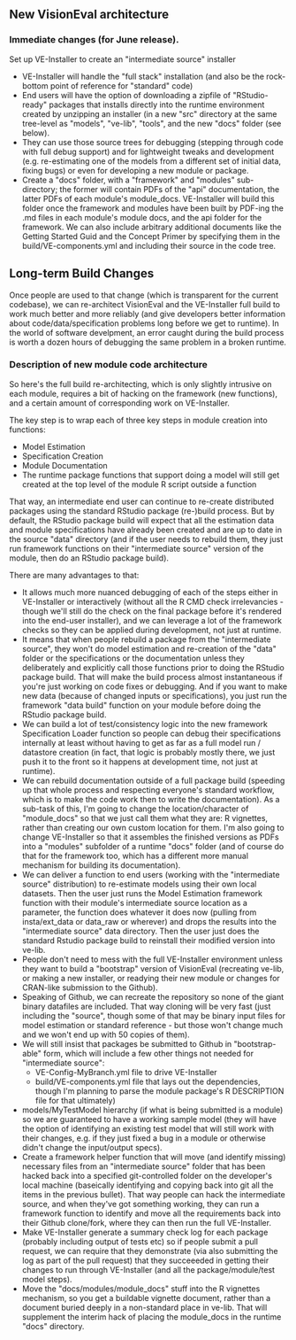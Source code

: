 ## New VisionEval architecture

### Immediate changes (for June release).

Set up VE-Installer to create an "intermediate source" installer

* VE-Installer will handle the "full stack" installation (and also be the rock-bottom point of
reference for "standard" code)
* End users will have the option of downloading a zipfile of "RStudio-ready" packages that installs
directly into the runtime environment created by unzipping an installer (in a new "src" directory
at the same tree-level as "models", "ve-lib", "tools", and the new "docs" folder (see below).
* They can use those source trees for debugging (stepping through code with full debug support) and
for lightweight tweaks and development (e.g. re-estimating one of the models from a different set of
initial data, fixing bugs) or even for developing a new module or package.
* Create a "docs" folder, with a "framework" and "modules" sub-directory; the former will contain
PDFs of the "api" documentation, the latter PDFs of each module's module_docs. VE-Installer will
build this folder once the framework and modules have been built by PDF-ing the .md files in each
module's module docs, and the api folder for the framework.  We can also include arbitrary additional
documents like the Getting Started Guid and the Concept Primer by specifying them in the build/VE-components.yml and including their
source in the code tree.

## Long-term Build Changes

Once people are used to that change (which is transparent for the current codebase), we can
re-architect VisionEval and the VE-Installer full build to work much better and more reliably (and
give developers better information about code/data/specification problems long before we get to
runtime). In the world of software develpment, an error caught during the build process is worth a
dozen hours of debugging the same problem in a broken runtime.

### Description of new module code architecture

So here's the full build re-architecting, which is only slightly intrusive on each module, requires
a bit of hacking on the framework (new functions), and a certain amount of corresponding work on
VE-Installer.

The key step is to wrap each of three key steps in module creation into functions:
* Model Estimation
* Specification Creation
* Module Documentation
* The runtime package functions that support doing a model will still get created at the top level
of the module R script outside a function

That way, an intermediate end user can continue to re-create distributed packages using the standard
RStudio package (re-)build process. But by default, the RStudio package build will expect that all
the estimation data and module specifications have already been created and are up to date in the
source "data" directory (and if the user needs to rebuild them, they just run framework functions on
their "intermediate source" version of the module, then do an RStudio package build).

There are many advantages to that:

  * It allows much more nuanced debugging of each of the steps either in VE-Installer or interactively
(without all the R CMD check irrelevancies - though we'll still do the check on the final package
before it's rendered into the end-user installer), and we can leverage a lot of the framework checks
so they can be applied during development, not just at runtime.
  * It means that when people rebuild a package from the "intermediate source", they won't do model
estimation and re-creation of the "data" folder or the specifications or the documentation unless
they deliberately and explicitly call those functions prior to doing the RStudio package build. That
will make the build process almost instantaneous if you're just working on code fixes or debugging.
And if you want to make new data (because of changed inputs or specifications), you just run the
framework "data build" function on your module before doing the RStudio package build.
  * We can build a lot of test/consistency logic into the new framework Specification Loader function
so people can debug their specifications internally at least without having to get as far as a full
model run / datastore creation (in fact, that logic is probably mostly there, we just push it to the
front so it happens at development time, not just at runtime).
  * We can rebuild documentation outside of a full package build (speeding up that whole process and
respecting everyone's standard workflow, which is to make the code work then to write the
documentation). As a sub-task of this, I'm going to change the location/character of "module_docs"
so that we just call them what they are: R vignettes, rather than creating our own custom location
for them. I'm also going to change VE-Installer so that it assembles the finished versions as PDFs
into a "modules" subfolder of a runtime "docs" folder (and of course do that for the framework too,
which has a different more manual mechanism for building its documentation).
  * We can deliver a function to end users (working with the "intermediate source" distribution) to
re-estimate models using their own local datasets. Then the user just runs the Model Estimation
framework function with their module's intermediate source location as a parameter, the function
does whatever it does now (pulling from insta/ext_data or data_raw or wherever) and drops the
results into the "intermediate source" data directory. Then the user just does the standard Rstudio
package build to reinstall their modified version into ve-lib.
  * People don't need to mess with the full VE-Installer environment unless they want to build a
"bootstrap" version of VisionEval (recreating ve-lib, or making a new installer, or readying their
new module or changes for CRAN-like submission to the Github).
  * Speaking of Github, we can recreate the repository so none of the giant binary datafiles are
included. That way cloning will be very fast (just including the "source", though some of that
may be binary input files for model estimation or standard reference - but those won't change
much and we won't end up with 50 copies of them).
  * We will still insist that packages be submitted to Github in "bootstrap-able" form, which will
include a few other things not needed for "intermediate source":
    * VE-Config-MyBranch.yml file to drive VE-Installer
    * build/VE-components.yml file that lays out the dependencies, though I'm planning to parse the
module package's R DESCRIPTION file for that ultimately)
  * models/MyTestModel hierarchy (if what is being submitted is a module) so we are guaranteed
to have a working sample model (they will have the option of identifying an existing test model
that will still work with their changes, e.g. if they just fixed a bug in a module or otherwise
didn't change the input/output specs).
  * Create a framework helper function that will move (and identify missing) necessary files
from an "intermediate source" folder that has been hacked back into a specified git-controlled
folder on the developer's local machine (baseically identifying and copying back into git all the
items in the previous bullet). That way people can hack the intermediate source, and when they've
got something working, they can run a framework function to identify and move all the requirements
back into their Github clone/fork, where they can then run the full VE-Installer.
  * Make VE-Installer generate a summary check log for each package (probably including output
of tests etc) so if people submit a pull request, we can require that they demonstrate (via also
submitting the log as part of the pull request) that they succeeeded in getting their changes to run
through VE-Installer (and all the package/module/test model steps).
  * Move the "docs/modules/module_docs" stuff into the R vignettes mechanism, so you get a buildable
vignette document, rather than a document buried deeply in a non-standard place in ve-lib. That will supplement the interim hack of placing the module_docs in the runtime "docs" directory.
